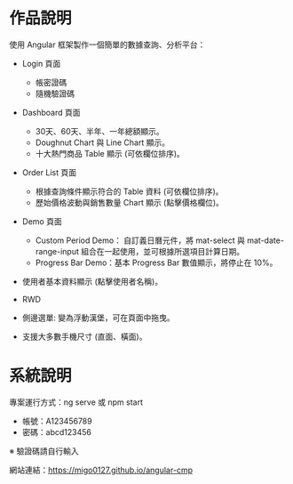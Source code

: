 # 作品說明

使用 Angular 框架製作一個簡單的數據查詢、分析平台：

- Login 頁面
  - 帳密證碼
  - 隨機驗證碼

- Dashboard 頁面
  - 30天、60天、半年、一年總額顯示。
  - Doughnut Chart 與 Line Chart 顯示。
  - 十大熱門商品 Table 顯示 (可依欄位排序)。

- Order List 頁面
  - 根據查詢條件顯示符合的 Table 資料 (可依欄位排序)。
  - 歷始價格波動與銷售數量 Chart 顯示 (點擊價格欄位)。

- Demo 頁面
  - Custom Period Demo： 自訂義日曆元件，將 mat-select 與 mat-date-range-input 組合在一起使用，並可根據所選項目計算日期。
  - Progress Bar Demo：基本 Progress Bar 數值顯示，將停止在 10%。

- 使用者基本資料顯示 (點擊使用者名稱)。

- RWD
 - 側邊選單: 變為浮動漢堡，可在頁面中拖曳。
 - 支援大多數手機尺寸 (直面、橫面)。

# 系統說明

專案運行方式：ng serve 或 npm start

- 帳號：A123456789
- 密碼：abcd123456

※ 驗證碼請自行輸入

網站連結：https://migo0127.github.io/angular-cmp
